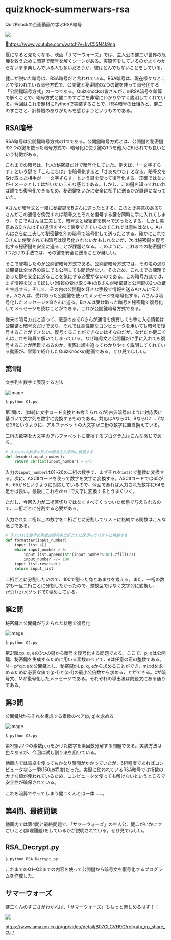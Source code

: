 # quizknock-summerwars-rsa
 QuizKnockの企画動画で学ぶRSA暗号
 
 [![](https://img.youtube.com/vi/kvC55N4k9ng/0.jpg)](https://www.youtube.com/watch?v=kvC55N4k9ng)
 
 🔗https://www.youtube.com/watch?v=kvC55N4k9ng

夏になると見たくなる、映画「サマーウォーズ」では、主人公の健二が世界の危機を救うために暗算で暗号を解くシーンがある。実際何をしているのかよくわからないまま楽しんでいる人も多いだろうが、彼はとんでもないことをしている。

健二が説いた暗号は、RSA暗号だと言われている。RSA暗号は、現在様々なとことで使われている暗号方式で、公開鍵と秘密鍵の2つの鍵を使って暗号化する「公開鍵暗号方式」の一つである。QuizKnockの皆さんがこのRSA暗号を暗算で解くことで、暗号方式と健二のすごさを非常にわかりやすく説明してくれている。今回はこれを題材にPythonで実装することで、RSA暗号の仕組みと、健二のすごさと、計算機のありがたみを感じようというものである。

## RSA暗号
RSA暗号は公開鍵暗号方式の1つである。公開鍵暗号方式とは、公開鍵と秘密鍵の2つの鍵を使った暗号方式で、暗号化に使う鍵の1つを他人に知られても良いという特徴がある。

これまでの暗号は、1つの秘密鍵だけで暗号化していた。例えば、「一文字ずらす」という鍵で「こんにちは」を暗号化すると「さあぬつひ」となる。暗号文を受け取った相手が「一文字ずらす」という鍵を使って復号化する。正確ではないがイメージとしてはだいたいこんな感じである。しかし、この鍵を知ってれいれば誰でも復号化できるため、秘密鍵をいかに安全に相手に送るかが課題になっていた。

Aさんが暗号文と一緒に秘密鍵をBさんに送ったとする。このとき悪意のあるCさんがこの通信を傍受すれば暗号文とそれを復号する鍵を同時に手に入れてしまう。そこでAさんは工夫して、暗号文と秘密鍵を別々で送ったとする。しかし悪意あるCさんはその通信をすべて傍受できているのでこれでは意味はない。Aさんはさらに工夫して秘密鍵を別の暗号で暗号化して送ったとする。確かにこれでCさんに傍受されても暗号は復号化されないかもしれないが、次は秘密鍵を復号化する秘密鍵を安全に送ることが課題となる。このように、これまでの秘密鍵が1つだけの手法では、その鍵を安全に送ることが難しい。

そこで登場したのが公開鍵暗号方式である。公開鍵暗号方式では、その名の通り公開鍵は全世界の誰にでも公開しても問題がない。そのため、これまでの課題であった鍵を安全に送ることを気にする必要がないのである。この暗号方式では、まず情報を送ってほしい(情報の受け取り手)のBさんが秘密鍵と公開鍵の2つの鍵を生成する。そして、その内の公開鍵を好きな手段で情報を送るAさんに伝える。Aさんは、受け取った公開鍵を使ってメッセージを暗号化する。Aさんは暗号化したメッセージをBさんに送る。Bさんは受け取った暗号を秘密鍵で復号化してメッセージを読むことができる。これが公開鍵暗号方式である。

従来の暗号方式と違って、悪意のあるCさんが通信を傍受しても手に入る情報は公開鍵と暗号文だけであり、それでは高性能なコンピュータを用いても暗号を復号することができない。復号することができないはずなのだが、なぜだか健二くんはこれを暗算で解いてしまっている。なぜ暗号文と公開鍵だけ手に入れても復号することが困難であるのか、実際に順を追ってわかりやすく説明してくれている動画が、冒頭で紹介したQuizKnockの動画である。ぜひ見てほしい。

## 第1問
文字列を数字で表現する方法

![image](https://user-images.githubusercontent.com/40447362/127762136-bd7cbb75-9dfa-4582-8075-5e6d74bc67bb.png)

```zsh.sh
$ python Q1.py
```

第1問は、(単純に文字コード変換とも考えられるが)古典暗号のように対応表に基づいて文字列を数字に変換するものである。対応はAなら01、Bなら02 … Zなら26というように、アルファベットの大文字が二桁の数字に置き換えている。

二桁の数字を大文字のアルファベットに変換するプログラムはこんな感じである。

``` decoder.py
# 入力された数字の形式の暗号を文字列に解読する
def decoder(input_number):
    return chr(int(input_number) + 64)
```

入力の`input_number`は01~26の二桁の数字で、まずそれを`int()`で整数に変換する。次に、ASCIIコードを使って数字を文字に変換する。ASCIIコードでは65がA、65がBというように対応しているので、今回であれば入力された数字に64を足せば良い。最後にこれを`chr()`で文字に変換するとうまくいく。

ただし、今回入力が二桁区切りではなくすべてくっついた状態で与えられるので、二桁ごとに分割する必要がある。

入力された二桁以上の数字を二桁ごとに分割してリストに格納する関数はこんな感じである。

```formatter.py
# 入力された数字の形式の暗号を二桁ごとに区切ってリストに格納する
def formatter(input_number):
    input_list =[]
    while input_number > 0:
        input_list.append(str(input_number%100).zfill(2))
        input_number //= 100
    input_list.reverse()
    return input_list
```

二桁ごとに分割したいので、100で割った商とあまりを考える。また、一桁の数字も一旦二桁ごとに分割したかったので、整数型ではなく文字列に変換し、`zfill(2)`メソッドで0埋めしている。

## 第2問
秘密鍵と公開鍵が与えられた状態で復号化

![image](https://user-images.githubusercontent.com/40447362/127762195-1b995f09-1468-4ff5-9d82-2a8a8ab135db.png)

```zsh.sh
$ python Q2.py
```
第2問はp, q, eの3つの鍵から暗号を復号化する問題である。ここで、p, qは公開鍵、秘密鍵を生成するために用いる素数のペアで、eは任意の正の整数である。N = p*qとeを公開鍵とし、秘密鍵dもp, q, eから求めることができ、mはdを求めるために必要な値で(p-1)と(q-1)の最小公倍数から求めることができる。cが暗号文、Mが復号化したメッセージである。それぞれの導出法は問題文にある通りである。


## 第3問
公開鍵Nからそれを構成する素数のペア(p, q)を求める

![image](https://user-images.githubusercontent.com/40447362/127762221-b350cfb7-7c73-4b3e-a377-5b651a670adf.png)

```zsh.sh
$ python Q3.py
```
第3問は2つの素数p, qをかけた数字を素因数分解する問題である。実装方法は色々あるが、今回は試し割り法を用いている。

動画内では電卓を使ってもかなり時間がかかっていたが、6桁程度であればコンピュータなら一瞬(150μs程度)だった。実際に使われているRSA暗号では桁数の大きな値が使われているため、コンピュータを使っても解けないというところで安全性が確保されている。

これを暗算でやってしまう健二くんとは一体……。


## 第4問、最終問題
動画内では第4問と最終問題で、「サマーウォーズ」の主人公、健二がいかにすごいこと(無理難題)をしているかが説明されている。ぜひ見てほしい。


## RSA_Decrypt.py
```zsh.sh
$ python RSA_Decrypt.py
```

これまでのQ1~Q2までの内容を使って公開鍵から暗号文を復号化するプログラムを作成した。


## サマーウォーズ
健二くんのすごさがわかれば、「サマーウォーズ」ももっと楽しめるはず！！

 [![](https://user-images.githubusercontent.com/40447362/127768286-e9b88d6f-e219-49da-9e9b-ffc8043a71c6.png)](https://www.amazon.co.jp/gp/video/detail/B07CLCVH9G/ref=atv_dp_share_cu_r)

https://www.amazon.co.jp/gp/video/detail/B07CLCVH9G/ref=atv_dp_share_cu_r
